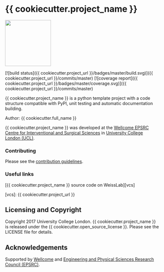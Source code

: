 # {{ cookiecutter.project_name }}

<img src="{{ cookiecutter.project_url }}/raw/master/project-icon.png" width="150" height="150">

[![build status]({{ cookiecutter.project_url }}/badges/master/build.svg)]({{ cookiecutter.project_url }}/commits/master)
[![coverage report]({{ cookiecutter.project_url }}/badges/master/coverage.svg)]({{ cookiecutter.project_url }}/commits/master)

{{ cookiecutter.project_name }} is a python template project with a code structure compatible with PyPI, unit testing and automatic documentation building.


Author: {{ cookiecutter.full_name }}

{{ cookiecutter.project_name }} was developed at the [Wellcome EPSRC Centre for Interventional and Surgical Sciences][weiss] in [University College London (UCL)][ucl].



### Contributing

Please see the [contribution guidelines](./CONTRIBUTING.md).


### Useful links

[{{ cookiecutter.project_name }} source code on WeissLab][vcs]

[vcs]: {{ cookiecutter.project_url }}


## Licensing and Copyright

Copyright 2017 University College London.
{{ cookiecutter.project_name }} is released under the {{ cookiecutter.open_source_license }}. Please see the LICENSE file for details.


## Acknowledgements

Supported by [Wellcome][wellcome] and [Engineering and Physical Sciences Research Council (EPSRC)][epsrc].

[ucl]: http://www.ucl.ac.uk
[weiss]: http://www.ucl.ac.uk/weiss
[wellcome]: https://wellcome.ac.uk/
[epsrc]: https://www.epsrc.ac.uk/


